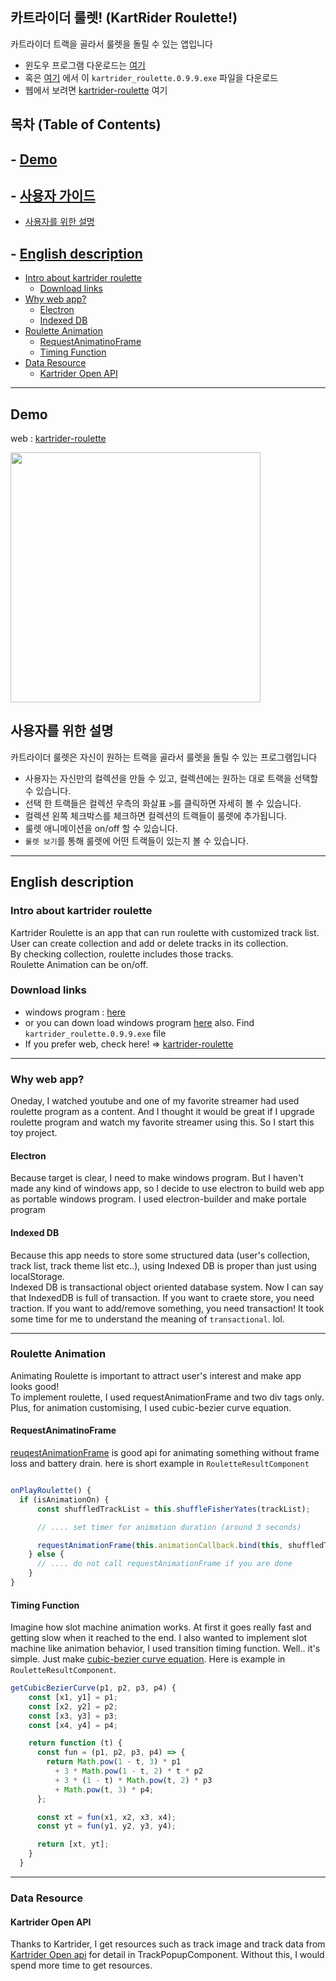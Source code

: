 
## 카트라이더 룰렛! (KartRider Roulette!)

카트라이더 트랙을 골라서 룰렛을 돌릴 수 있는 앱입니다  

- 윈도우 프로그램 다운로드는 [여기](https://www.dropbox.com/s/boeuf7rruiqblbl/%EC%B9%B4%ED%8A%B8%EB%9D%BC%EC%9D%B4%EB%8D%94_%EB%A3%B0%EB%A0%9B_0.9.9.exe?dl=0)
- 혹은 [여기](https://github.com/24seconds/kartrider-roulette/releases) 에서 이 `kartrider_roulette.0.9.9.exe` 파일을 다운로드
- 웹에서 보려면 [kartrider-roulette](https://24seconds.github.io/kartrider-roulette/) 여기

## 목차 (Table of Contents)

## - [Demo](#demo)

## - [사용자 가이드](#사용자-가이드)
- [사용자를 위한 설명](#사용자를-위한-설명)

## - [English description](#English-description)
  - [Intro about kartrider roulette](#intro-about-kartrider-roulette)
    - [Download links](#download-links)
  - [Why web app?](#why-web-app)
    - [Electron](#electron)
    - [Indexed DB](#indexed-db)
  - [Roulette Animation](#roulette-animation)
    - [RequestAnimatinoFrame](#requestanimatinoframe)
    - [Timing Function](#timing-function)
  - [Data Resource](#data-resource)
    - [Kartrider Open API](#kartrider-open-api)

-------

## Demo

web : [kartrider-roulette](https://24seconds.github.io/kartrider-roulette/)

<img src="https://imgur.com/hFIy3qZ.gif" width="400">

## 사용자를 위한 설명

카트라이더 룰렛은 자신이 원하는 트랙을 골라서 룰렛을 돌릴 수 있는 프로그램입니다

- 사용자는 자신만의 컬렉션을 만들 수 있고, 컬렉션에는 원하는 대로 트랙을 선택할 수 있습니다.
- 선택 한 트랙들은 컬렉션 우측의 화살표 `>`를 클릭하면 자세히 볼 수 있습니다.
- 컬렉션 왼쪽 체크박스를 체크하면 컬렉션의 트랙들이 룰렛에 추가됩니다.
- 룰렛 애니메이션을 on/off 할 수 있습니다.
- `룰렛 보기`를 통해 룰렛에 어떤 트랙들이 있는지 볼 수 있습니다.

------

## English description

### Intro about kartrider roulette

Kartrider Roulette is an app that can run roulette with customized track list.  
User can create collection and add or delete tracks in its collection.  
By checking collection, roulette includes those tracks.  
Roulette Animation can be on/off.

### Download links

- windows program : [here](https://www.dropbox.com/s/e81emr3tqhuvmvh/%EC%B9%B4%ED%8A%B8%EB%9D%BC%EC%9D%B4%EB%8D%94_%EB%A3%B0%EB%A0%9B_0.9.9.exe?dl=0)  
- or you can down load windows program [here](https://github.com/24seconds/kartrider-roulette/releases) also. Find `kartrider_roulette.0.9.9.exe` file  
- If you prefer web, check here! => [kartrider-roulette](https://24seconds.github.io/kartrider-roulette/)

-----

### Why web app?

Oneday, I watched youtube and one of my favorite streamer had used roulette program as a content. And I thought it would be great if I upgrade roulette program and watch my favorite streamer using this. So I start this toy project. 

#### Electron

Because target is clear, I need to make windows program. But I haven't made any kind of windows app, so I decide to use electron to build web app as portable windows program. I used electron-builder and make portale program

#### Indexed DB

Because this app needs to store some structured data (user's collection, track list, track theme list etc..), using Indexed DB is proper than just using localStorage.  
Indexed DB is transactional object oriented database system. Now I can say that IndexedDB is full of transaction. If you want to craete store, you need traction. If you want to add/remove something, you need transaction! It took some time for me to understand the meaning of `transactional`. lol.

-----

### Roulette Animation

Animating Roulette is important to attract user's interest and make app looks good!  
To implement roulette, I used requestAnimationFrame and two div tags only. Plus, for animation customising, I used cubic-bezier curve equation.  

#### RequestAnimatinoFrame

[reuqestAnimationFrame](https://developer.mozilla.org/en-US/docs/Web/API/window/requestAnimationFrame) is good api for animating something without frame loss and battery drain. here is short example in `RouletteResultComponent`

```js

onPlayRoulette() {
  if (isAnimationOn) {
      const shuffledTrackList = this.shuffleFisherYates(trackList);

      // .... set timer for animation duration (around 3 seconds)

      requestAnimationFrame(this.animationCallback.bind(this, shuffledTrackList));
    } else {
      // .... do not call requestAnimationFrame if you are done
    }
}
```

#### Timing Function

Imagine how slot machine animation works. At first it goes really fast and getting slow when it reached to the end. I also wanted to implement slot machine like animation behavior, I used transition timing function. Well.. it's simple. Just make [cubic-bezier curve equation](https://developer.mozilla.org/en-US/docs/Web/CSS/easing-function). Here is example in `RouletteResultComponent`.

```js
getCubicBezierCurve(p1, p2, p3, p4) {
    const [x1, y1] = p1;
    const [x2, y2] = p2;
    const [x3, y3] = p3;
    const [x4, y4] = p4;

    return function (t) {
      const fun = (p1, p2, p3, p4) => {
        return Math.pow(1 - t, 3) * p1
          + 3 * Math.pow(1 - t, 2) * t * p2
          + 3 * (1 - t) * Math.pow(t, 2) * p3
          + Math.pow(t, 3) * p4;
      };

      const xt = fun(x1, x2, x3, x4);
      const yt = fun(y1, y2, y3, y4);

      return [xt, yt];
    }
  }
```

------

### Data Resource

#### Kartrider Open API

Thanks to Kartrider, I get resources such as track image and track data from [Kartrider Open api](https://developers.nexon.com/kart) for detail in TrackPopupComponent. Without this, I would spend more time to get resources.
